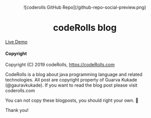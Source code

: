 <p align="center">
![coderolls GitHub Repo](/github-repo-social-preview.png)
</p>

<center> <h1>codeRolls blog</h1> </center>

[Live Demo](https://coderolls.github.io)


#### Copyright

Copyright (C) 2019 codeRolls, https://codeRolls.com

CodeRolls is a blog about java programming language and related technologies. All post are copyright property of Guarva Kukade (@gauravkukade). If you want to read the blog post please visit coderolls.com

You can not copy these blogposts, you should right your own. 🙂

Thank you!
